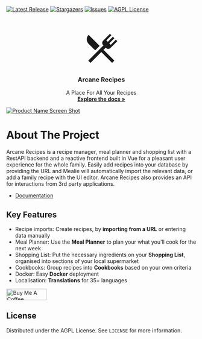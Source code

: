[![Latest Release][latest-release-shield]][latest-release-url]
[![Stargazers][stars-shield]][stars-url]
[![Issues][issues-shield]][issues-url]
[![AGPL License][license-shield]][license-url]

<!-- PROJECT LOGO -->
<br />
<p align="center">
  <a href="https://github.com/atommasi/arcane-recipes">
<svg style="width:100px;height:100px" viewBox="0 0 24 24">
    <path fill="currentColor" d="M8.1,13.34L3.91,9.16C2.35,7.59 2.35,5.06 3.91,3.5L10.93,10.5L8.1,13.34M13.41,13L20.29,19.88L18.88,21.29L12,14.41L5.12,21.29L3.71,19.88L13.36,10.22L13.16,10C12.38,9.23 12.38,7.97 13.16,7.19L17.5,2.82L18.43,3.74L15.19,7L16.15,7.94L19.39,4.69L20.31,5.61L17.06,8.85L18,9.81L21.26,6.56L22.18,7.5L17.81,11.84C17.03,12.62 15.77,12.62 15,11.84L14.78,11.64L13.41,13Z" />
</svg>
  </a>

  <h3 align="center">Arcane Recipes</h3>

  <p align="center">
    A Place For All Your Recipes
    <br />
    <a href="https://docs.mealie.io/"><strong>Explore the docs »</strong></a>
  <a href="https://github.com/mealie-recipes/mealie">
  </a>

</p>




[![Product Name Screen Shot][product-screenshot]](https://docs.mealie.io)

# About The Project

Arcane Recipes is a recipe manager, meal planner and shopping list with a RestAPI backend and a reactive frontend built in Vue for a pleasant user experience for the whole family. Easily add recipes into your database by providing the URL and Mealie will automatically import the relevant data, or add a family recipe with the UI editor. Arcane Recipes also provides an API for interactions from 3rd party applications.

- [Documentation](https://docs.mealie.io/)


## Key Features
- Recipe imports: Create recipes, by **importing from a URL** or entering data manually
- Meal Planner: Use the **Meal Planner** to plan your what you'll cook for the next week
- Shopping List: Put the necessary ingredients on your **Shopping List**, organised into sections of your local supermarket
- Cookbooks: Group recipes into **Cookbooks** based on your own criteria
- Docker: Easy **Docker** deployment
- Localisation: **Translations** for 35+ languages


<a href="https://buymeacoffee.com/atommasi" target="_blank"><img src="https://cdn.buymeacoffee.com/buttons/v2/default-green.png" alt="Buy Me A Coffee" style="height: 30px !important;width: 107px !important;" ></a>



<!-- LICENSE -->
## License
Distributed under the AGPL License. See `LICENSE` for more information.





<!-- MARKDOWN LINKS & IMAGES -->
<!-- https://www.markdownguide.org/basic-syntax/#reference-style-links -->
[stars-shield]: https://img.shields.io/github/stars/atommasi/arcane-recipes.svg?style=flat-square
[stars-url]: https://github.com/atommasi/arcane-recipes/stargazers
[issues-shield]: https://img.shields.io/github/issues/atommasi/arcane-recipes.svg?style=flat-square
[issues-url]: https://github.com/atommasi/arcane-recipes/issues
[latest-release-shield]: https://img.shields.io/github/v/release/atommasi/arcane-recipes?style=flat-square&label=latest%20release
[latest-release-url]: https://github.com/atommasi/arcane-recipes/releases
[license-shield]: https://img.shields.io/github/license/atommasi/arcane-recipes.svg?style=flat-square
[license-url]: https://github.com/atommasi/arcane-recipes/blob/mealie-next/LICENSE
[linkedin-shield]: https://img.shields.io/badge/-LinkedIn-black.svg?style=flat-square&logo=linkedin&colorB=555
[linkedin-url]: https://linkedin.com/in/tommasi
[product-screenshot]: docs/docs/assets/img/home_screenshot.png
